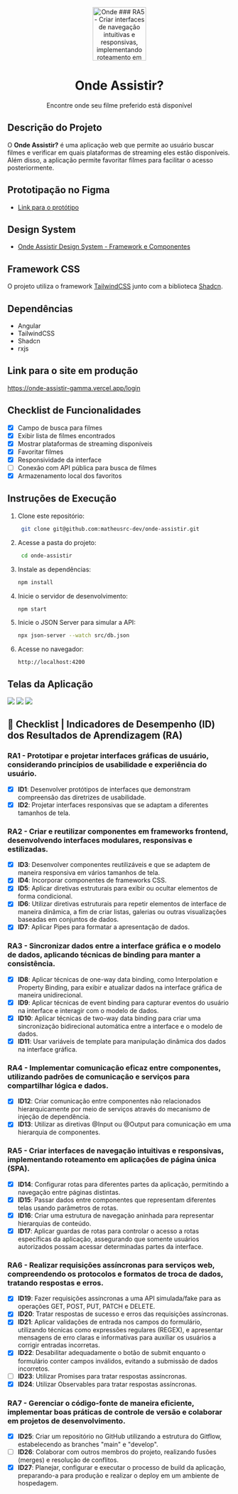 <p align="center">
  <img src="./src/assets/images/onde-assistir.png" width="120" alt="Onde ### RA5 - Criar interfaces de navegação intuitivas e responsivas, implementando roteamento em aplicações de página única (SPA).
- [x] **ID14**: Configurar rotas para diferentes partes da aplicação, permitindo a navegação entre páginas distintas.
- [x] **ID15**: Passar dados entre componentes que representam diferentes telas usando parâmetros de rotas.
- [x] **ID16**: Criar uma estrutura de navegação aninhada para representar hierarquias de conteúdo.
- [x] **ID17**: Aplicar guardas de rotas para controlar o acesso a rotas específicas da aplicação, assegurando que somente usuários autorizados possam acessar determinadas partes da interface.tir Logo" />
</p>

<h1 align="center">Onde Assistir?</h1>
<p align="center">Encontre onde seu filme preferido está disponível</p>


## Descrição do Projeto
O **Onde Assistir?** é uma aplicação web que permite ao usuário buscar filmes e verificar em quais plataformas de streaming eles estão disponíveis. Além disso, a aplicação permite favoritar filmes para facilitar o acesso posteriormente.

## Prototipação no Figma
- [Link para o protótipo](https://www.figma.com/design/FwzpFKuDEdOR9TTrQvjR9Y/Onde-Assistir----Descubra-onde-seu-filme-favorito-est%C3%A1-dispon%C3%ADvel-para-streaming?node-id=16-2&p=f&t=l92DPJWxpawKfrbL-0)

## Design System
- [Onde Assistir Design System - Framework e Componentes](https://docs.google.com/document/d/1qCcABT_3UhhDR5vTRd9psxvVTJckfkarPOnjVlE0Jq0/edit?usp=sharing)

## Framework CSS
O projeto utiliza o framework [TailwindCSS](https://tailwindcss.com/) junto com a biblioteca [Shadcn](https://ui.shadcn.com/).

## Dependências
- Angular
- TailwindCSS
- Shadcn
- rxjs

## Link para o site em produção
https://onde-assistir-gamma.vercel.app/login

## Checklist de Funcionalidades
- [x] Campo de busca para filmes  
- [x] Exibir lista de filmes encontrados  
- [x] Mostrar plataformas de streaming disponíveis  
- [x] Favoritar filmes  
- [x] Responsividade da interface  
- [ ] Conexão com API pública para busca de filmes  
- [x] Armazenamento local dos favoritos  

## Instruções de Execução
1. Clone este repositório:  
   ```bash
    git clone git@github.com:matheusrc-dev/onde-assistir.git
   ```
2. Acesse a pasta do projeto:  
   ```bash
    cd onde-assistir
   ```
3. Instale as dependências:  
   ```bash
   npm install
   ```
4. Inicie o servidor de desenvolvimento:  
   ```bash
   npm start
   ```
5. Inicie o JSON Server para simular a API:
   ```bash
   npx json-server --watch src/db.json
   ```
6. Acesse no navegador:  
   ```
   http://localhost:4200
   ```

## Telas da Aplicação
<img src="./src/assets/images/home_no_search.png">
<img src="./src/assets/images/home_with_search.png">
<img src="./src/assets/images/favourites.png">

## 📖 Checklist | Indicadores de Desempenho (ID) dos Resultados de Aprendizagem (RA)

### RA1 - Prototipar e projetar interfaces gráficas de usuário, considerando princípios de usabilidade e experiência do usuário.
- [x] **ID1**: Desenvolver protótipos de interfaces que demonstram compreensão das diretrizes de usabilidade.
- [x] **ID2**: Projetar interfaces responsivas que se adaptam a diferentes tamanhos de tela.

### RA2 - Criar e reutilizar componentes em frameworks frontend, desenvolvendo interfaces modulares, responsivas e estilizadas.
- [x] **ID3**: Desenvolver componentes reutilizáveis e que se adaptem de maneira responsiva em vários tamanhos de tela.
- [x] **ID4**: Incorporar componentes de frameworks CSS.
- [x] **ID5**: Aplicar diretivas estruturais para exibir ou ocultar elementos de forma condicional.
- [x] **ID6**: Utilizar diretivas estruturais para repetir elementos de interface de maneira dinâmica, a fim de criar listas, galerias ou outras visualizações baseadas em conjuntos de dados.
- [x] **ID7**: Aplicar Pipes para formatar a apresentação de dados.

### RA3 - Sincronizar dados entre a interface gráfica e o modelo de dados, aplicando técnicas de binding para manter a consistência.
- [x] **ID8**: Aplicar técnicas de one-way data binding, como Interpolation e Property Binding, para exibir e atualizar dados na interface gráfica de maneira unidirecional.
- [x] **ID9**: Aplicar técnicas de event binding para capturar eventos do usuário na interface e interagir com o modelo de dados.
- [x] **ID10**: Aplicar técnicas de two-way data binding para criar uma sincronização bidirecional automática entre a interface e o modelo de dados.
- [x] **ID11**: Usar variáveis de template para manipulação dinâmica dos dados na interface gráfica.

### RA4 - Implementar comunicação eficaz entre componentes, utilizando padrões de comunicação e serviços para compartilhar lógica e dados.
- [x] **ID12**: Criar comunicação entre componentes não relacionados hierarquicamente por meio de serviços através do mecanismo de injeção de dependência.
- [x] **ID13**: Utilizar as diretivas @Input ou @Output para comunicação em uma hierarquia de componentes.

### RA5 - Criar interfaces de navegação intuitivas e responsivas, implementando roteamento em aplicações de página única (SPA).
- [x] **ID14**: Configurar rotas para diferentes partes da aplicação, permitindo a navegação entre páginas distintas.
- [x] **ID15**: Passar dados entre componentes que representam diferentes telas usando parâmetros de rotas.
- [x] **ID16**: Criar uma estrutura de navegação aninhada para representar hierarquias de conteúdo.
- [x] **ID17**: Aplicar guardas de rotas para controlar o acesso a rotas específicas da aplicação, assegurando que somente usuários autorizados possam acessar determinadas partes da interface.

### RA6 - Realizar requisições assíncronas para serviços web, compreendendo os protocolos e formatos de troca de dados, tratando respostas e erros.
- [x] **ID19**: Fazer requisições assíncronas a uma API simulada/fake para as operações GET, POST, PUT, PATCH e DELETE.
- [x] **ID20**: Tratar respostas de sucesso e erros das requisições assíncronas.
- [x] **ID21**: Aplicar validações de entrada nos campos do formulário, utilizando técnicas como expressões regulares (REGEX), e apresentar mensagens de erro claras e informativas para auxiliar os usuários a corrigir entradas incorretas.
- [x] **ID22**: Desabilitar adequadamente o botão de submit enquanto o formulário conter campos inválidos, evitando a submissão de dados incorretos.
- [ ] **ID23**: Utilizar Promises para tratar respostas assíncronas.
- [x] **ID24**: Utilizar Observables para tratar respostas assíncronas.

### RA7 - Gerenciar o código-fonte de maneira eficiente, implementar boas práticas de controle de versão e colaborar em projetos de desenvolvimento.
- [x] **ID25**: Criar um repositório no GitHub utilizando a estrutura do Gitflow, estabelecendo as branches "main" e "develop".
- [ ] **ID26**: Colaborar com outros membros do projeto, realizando fusões (merges) e resolução de conflitos.
- [x] **ID27**: Planejar, configurar e executar o processo de build da aplicação, preparando-a para produção e realizar o deploy em um ambiente de hospedagem.